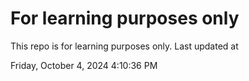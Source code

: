 # For learning purposes only
This repo is for learning purposes only.
Last updated at

Friday, October 4, 2024 4:10:36 PM

